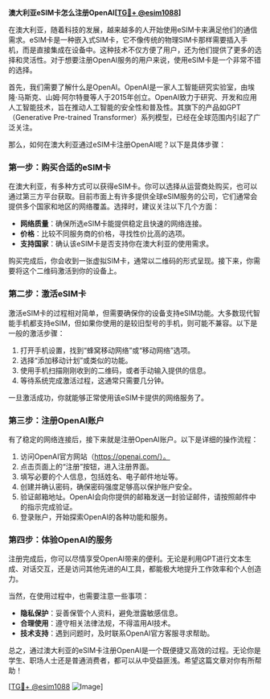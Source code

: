 **澳大利亚eSIM卡怎么注册OpenAI[[TG💪+ @esim1088](https://t.me/s/esim1088)]**

在澳大利亚，随着科技的发展，越来越多的人开始使用eSIM卡来满足他们的通信需求。eSIM卡是一种嵌入式SIM卡，它不像传统的物理SIM卡那样需要插入手机，而是直接集成在设备中。这种技术不仅方便了用户，还为他们提供了更多的选择和灵活性。对于想要注册OpenAI服务的用户来说，使用eSIM卡是一个非常不错的选择。

首先，我们需要了解什么是OpenAI。OpenAI是一家人工智能研究实验室，由埃隆·马斯克、山姆·阿尔特曼等人于2015年创立。OpenAI致力于研究、开发和应用人工智能技术，旨在推动人工智能的安全性和普及性。其旗下的产品如GPT（Generative Pre-trained Transformer）系列模型，已经在全球范围内引起了广泛关注。

那么，如何在澳大利亚通过eSIM卡注册OpenAI呢？以下是具体步骤：

### 第一步：购买合适的eSIM卡

在澳大利亚，有多种方式可以获得eSIM卡。你可以选择从运营商处购买，也可以通过第三方平台获取。目前市面上有许多提供全球eSIM服务的公司，它们通常会提供多个国家和地区的网络覆盖。选择时，建议关注以下几个方面：

- **网络质量**：确保所选eSIM卡能提供稳定且快速的网络连接。
- **价格**：比较不同服务商的价格，寻找性价比高的选项。
- **支持国家**：确认该eSIM卡是否支持你在澳大利亚的使用需求。

购买完成后，你会收到一张虚拟SIM卡，通常以二维码的形式呈现。接下来，你需要将这个二维码激活到你的设备上。

### 第二步：激活eSIM卡

激活eSIM卡的过程相对简单，但需要确保你的设备支持eSIM功能。大多数现代智能手机都支持eSIM，但如果你使用的是较旧型号的手机，则可能不兼容。以下是一般的激活步骤：

1. 打开手机设置，找到“蜂窝移动网络”或“移动网络”选项。
2. 选择“添加移动计划”或类似的功能。
3. 使用手机扫描刚刚收到的二维码，或者手动输入提供的信息。
4. 等待系统完成激活过程，这通常只需要几分钟。

一旦激活成功，你就能够正常使用该eSIM卡提供的网络服务了。

### 第三步：注册OpenAI账户

有了稳定的网络连接后，接下来就是注册OpenAI账户。以下是详细的操作流程：

1. 访问OpenAI官方网站（https://openai.com/）。
2. 点击页面上的“注册”按钮，进入注册界面。
3. 填写必要的个人信息，包括姓名、电子邮件地址等。
4. 创建并确认密码，确保密码强度足够高以保护账户安全。
5. 验证邮箱地址。OpenAI会向你提供的邮箱发送一封验证邮件，请按照邮件中的指示完成验证。
6. 登录账户，开始探索OpenAI的各种功能和服务。

### 第四步：体验OpenAI的服务

注册完成后，你可以尽情享受OpenAI带来的便利。无论是利用GPT进行文本生成、对话交互，还是访问其他先进的AI工具，都能极大地提升工作效率和个人创造力。

当然，在使用过程中，也需要注意一些事项：

- **隐私保护**：妥善保管个人资料，避免泄露敏感信息。
- **合理使用**：遵守相关法律法规，不得滥用AI技术。
- **技术支持**：遇到问题时，及时联系OpenAI官方客服寻求帮助。

总之，通过澳大利亚的eSIM卡注册OpenAI是一个既便捷又高效的过程。无论你是学生、职场人士还是普通消费者，都可以从中受益匪浅。希望这篇文章对你有所帮助！

[[TG💪+ @esim1088](https://t.me/s/esim1088) ![Image](https://i.postimg.cc/4NQfJmqS/Snipaste-2025-05-13-00-14-12.png)]
